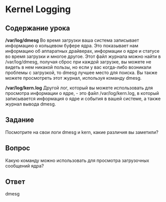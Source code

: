 # Kernel Logging

## Содержание урока

<b>/var/log/dmesg</b>
Во время загрузки ваша система записывает информацию о кольцевом буфере ядра. Это показывает нам информацию об аппаратных драйверах, информации о ядре и статусе во время загрузки и многое другое. Этот файл журнала можно найти в /var/log/dmesg, получая сброс при каждой загрузке, вы можете не видеть в нем никакой пользы, но если у вас когда-либо возникали проблемы с загрузкой, то dmesg лучшее место для поиска. Вы также можете просмотреть этот журнал, используя команду dmesg. 

<b>/var/log/kern.log</b>
Другой лог, который вы можете использовать для просмотра информации о ядре, - это файл /var/log/kern.log, в который записывается информация о ядре и события в вашей системе, а также журнал вывода dmesg.

## Задание

Посмотрите на свои логи dmesg и kern, какие различия вы заметили?

## Вопрос

Какую команду можно использовать для просмотра загрузочных сообщений ядра?

## Ответ

dmesg